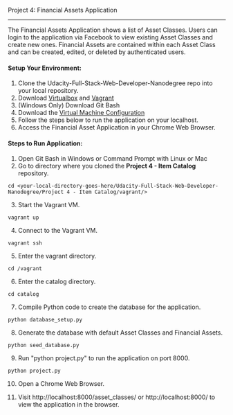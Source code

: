 Project 4: Financial Assets Application
__________________________________________________


The Financial Assets Application shows a list of Asset Classes. Users can login to the application via Facebook to view existing Asset Classes and create new ones. Financial Assets are contained within each Asset Class and can be created, edited, or deleted by authenticated users.

#### Setup Your Environment:
1.	Clone the Udacity-Full-Stack-Web-Developer-Nanodegree repo into your local repository.
2.	Download [Virtualbox](https://www.virtualbox.org/wiki/Download_Old_Builds_5_1) and [Vagrant](https://www.vagrantup.com/)
3.	(Windows Only) Download Git Bash 
4.  Download the [Virtual Machine Configuration](https://github.com/udacity/fullstack-nanodegree-vm)
5.	Follow the steps below to run the application on your localhost.
6.  Access the Financial Asset Application in your Chrome Web Browser.

#### Steps to Run Application:
1. Open Git Bash in Windows or Command Prompt with Linux or Mac
2. Go to directory where you cloned the **Project 4 - Item Catalog** repository.
```
cd <your-local-directory-goes-here/Udacity-Full-Stack-Web-Developer-Nanodegree/Project 4 - Item Catalog/vagrant/>
```

3. Start the Vagrant VM.
```
vagrant up
```

4. Connect to the Vagrant VM.
```
vagrant ssh
```
5. Enter the vagrant directory.
```
cd /vagrant
```


6. Enter the catalog directory.
```
cd catalog
```

7. Compile Python code to create the database for the application.
```
python database_setup.py
```

8. Generate the database with default Asset Classes and Financial Assets.
```
python seed_database.py
```

9. Run "python project.py" to run the application on port 8000. 
```
python project.py
```

10. Open a Chrome Web Browser. 

11. Visit http://localhost:8000/asset_classes/ or http://localhost:8000/ to view the application in the browser.
